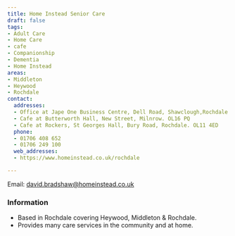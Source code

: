 ```yaml
---
title: Home Instead Senior Care
draft: false
tags:
- Adult Care
- Home Care
- cafe
- Companionship
- Dementia
- Home Instead
areas:
- Middleton
- Heywood
- Rochdale
contact:
  addresses:
  - Office at Jape One Business Centre, Dell Road, Shawclough,Rochdale
  - Cafe at Butterworth Hall, New Street, Milnrow. OL16 PQ
  - Cafe at Rockers, St Georges Hall, Bury Road, Rochdale. OL11 4ED  
  phone:
  - 01706 408 652
  - 01706 249 100
  web_addresses:
  - https://www.homeinstead.co.uk/rochdale

---
```


Email: david.bradshaw@homeinstead.co.uk  

### Information
- Based in Rochdale covering Heywood, Middleton & Rochdale.
- Provides many care services in the community and at home.

